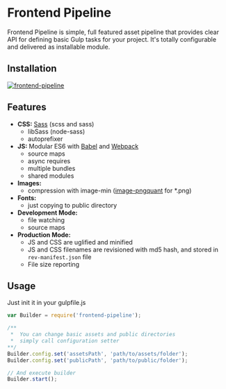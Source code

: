 Frontend Pipeline
================

Frontend Pipeline is simple, full featured asset pipeline that provides clear API for defining basic Gulp tasks for your project.
It's totally configurable and delivered as installable module. 

## Installation
[![frontend-pipeline](https://nodei.co/npm/frontend-pipeline.png?mini=true)](https://nodei.co/npm/frontend-pipeline)

## Features
- **CSS:** [Sass](http://sass-lang.com/) (scss and sass)
	- libSass (node-sass)
	- autoprefixer
- **JS:** Modular ES6 with [Babel](http://babeljs.io/) and [Webpack](http://webpack.github.io/)
	- source maps
	- async requires
	- multiple bundles
	- shared modules
- **Images:**
	- compression with image-min ([image-pngquant](https://github.com/imagemin/imagemin-pngquant) for *.png)
- **Fonts:**
	- just copying to public directory
- **Development Mode:**
	- file watching
	- source maps
- **Production Mode:**
	- JS and CSS are uglified and minified
	- JS and CSS filenames are revisioned with md5 hash, and stored in `rev-manifest.json` file
	- File size reporting
	
## Usage
Just init it in your gulpfile.js
```javascript
var Builder = require('frontend-pipeline');

/**
 *	You can change basic assets and public directories
 *	simply call configuration setter
**/
Builder.config.set('assetsPath', 'path/to/assets/folder');
Builder.config.set('publicPath', 'path/to/public/folder');

// And execute builder
Builder.start();
```
